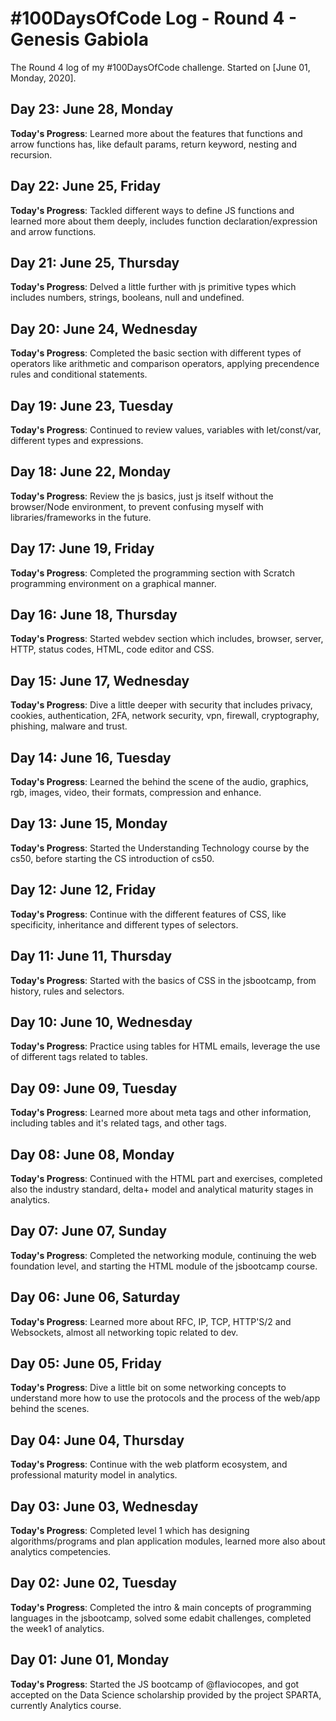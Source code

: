 # #100DaysOfCode Log - Round 4 - Genesis Gabiola

The Round 4 log of my #100DaysOfCode challenge. Started on [June 01, Monday, 2020].

<!--
## Day 00: Month 00, Whatday
**Today's Progress**: 

**Thoughts**: 

**Link to work**:
- [ ] [Sample App](http://www.example.com)
-->

## Day 23: June 28, Monday
**Today's Progress**: Learned more about the features that functions and arrow functions has, like default params, return keyword, nesting and recursion.

## Day 22: June 25, Friday
**Today's Progress**: Tackled different ways to define JS functions and learned more about them deeply, includes function declaration/expression and arrow functions.

## Day 21: June 25, Thursday
**Today's Progress**: Delved a little further with js primitive types which includes numbers, strings, booleans, null and undefined.

## Day 20: June 24, Wednesday
**Today's Progress**: Completed the basic section with different types of operators like arithmetic and comparison operators, applying precendence rules and conditional statements.

## Day 19: June 23, Tuesday
**Today's Progress**: Continued to review values, variables with let/const/var, different types and expressions.

## Day 18: June 22, Monday
**Today's Progress**: Review the js basics, just js itself without the browser/Node environment, to prevent confusing myself with libraries/frameworks in the future.

## Day 17: June 19, Friday
**Today's Progress**: Completed the programming section with Scratch programming environment on a graphical manner.

## Day 16: June 18, Thursday
**Today's Progress**: Started webdev section which includes, browser, server, HTTP, status codes, HTML, code editor and CSS.

## Day 15: June 17, Wednesday
**Today's Progress**: Dive a little deeper with security that includes privacy, cookies, authentication, 2FA, network security, vpn, firewall, cryptography, phishing, malware and trust.

## Day 14: June 16, Tuesday
**Today's Progress**: Learned the behind the scene of the audio, graphics, rgb, images, video, their formats, compression and enhance.

## Day 13: June 15, Monday
**Today's Progress**: Started the Understanding Technology course by the cs50, before starting the CS introduction of cs50.

## Day 12: June 12, Friday
**Today's Progress**: Continue with the different features of CSS, like specificity, inheritance and different types of selectors.

## Day 11: June 11, Thursday
**Today's Progress**: Started with the basics of CSS in the jsbootcamp, from history, rules and selectors.

## Day 10: June 10, Wednesday
**Today's Progress**: Practice using tables for HTML emails, leverage the use of different tags related to tables.

## Day 09: June 09, Tuesday
**Today's Progress**: Learned more about meta tags and other information, including tables and it's related tags, and other tags.

## Day 08: June 08, Monday
**Today's Progress**: Continued with the HTML part and exercises, completed also the industry standard, delta+ model and analytical maturity stages in analytics.

## Day 07: June 07, Sunday
**Today's Progress**: Completed the networking module, continuing the web foundation level, and starting the HTML module of the jsbootcamp course.

## Day 06: June 06, Saturday
**Today's Progress**: Learned more about RFC, IP, TCP, HTTP'S/2 and Websockets, almost all networking topic related to dev.

## Day 05: June 05, Friday
**Today's Progress**: Dive a little bit on some networking concepts to understand more how to use the protocols and the process of the web/app behind the scenes.

## Day 04: June 04, Thursday
**Today's Progress**: Continue with the web platform ecosystem, and professional maturity model in analytics.

## Day 03: June 03, Wednesday
**Today's Progress**: Completed level 1 which has designing algorithms/programs and plan application modules, learned more also about analytics competencies.

## Day 02: June 02, Tuesday
**Today's Progress**: Completed the intro & main concepts of programming languages in the jsbootcamp, solved some edabit challenges, completed the week1 of analytics.

## Day 01: June 01, Monday
**Today's Progress**: Started the JS bootcamp of @flaviocopes, and got accepted on the Data Science scholarship provided by the project SPARTA, currently Analytics course.
